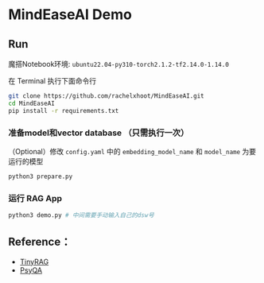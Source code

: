 # MindEaseAI Demo

## Run
魔搭Notebook环境: `ubuntu22.04-py310-torch2.1.2-tf2.14.0-1.14.0`

在 Terminal 执行下面命令行
```bash
git clone https://github.com/rachelxhoot/MindEaseAI.git
cd MindEaseAI
pip install -r requirements.txt
```

### 准备model和vector database （只需执行一次）
（Optional）修改 `config.yaml` 中的 `embedding_model_name` 和 `model_name` 为要运行的模型
```bash
python3 prepare.py
```

### 运行 RAG App
```bash
python3 demo.py # 中间需要手动输入自己的dsw号
```

## Reference：
- [TinyRAG](https://github.com/datawhalechina/tiny-universe/tree/main/content/TinyRAG)
- [PsyQA](https://github.com/thu-coai/PsyQA)
